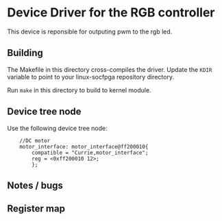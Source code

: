 # Device Driver for the RGB controller 
This device is reponsible for outputing pwm to the rgb led. 

## Building
The Makefile in this directory cross-compiles the driver. Update the `KDIR` variable to point to your linux-socfpga repository directory.

Run `make` in this directory to build to kernel module.


## Device tree node

Use the following device tree node:
```devicetree
    //DC motor 
    motor_interface: motor_interface@ff200010{
        compatible = "Currie,motor_interface";
        reg = <0xff200010 12>;
        };
```
 

## Notes / bugs


## Register map
